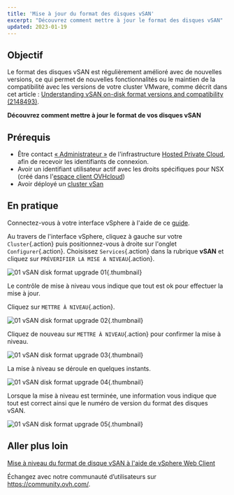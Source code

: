 ```yaml
---
title: 'Mise à jour du format des disques vSAN'
excerpt: "Découvrez comment mettre à jour le format des disques vSAN"
updated: 2023-01-19
---
```


## Objectif

Le format des disques vSAN est régulièrement amélioré avec de nouvelles versions, ce qui permet de nouvelles fonctionnalités ou le maintien de la compatibilité avec les versions de votre cluster VMware, comme décrit dans cet article : [Understanding vSAN on-disk format versions and compatibility (2148493)](https://kb.vmware.com/s/article/2148493).

**Découvrez comment mettre à jour le format de vos disques vSAN** 

## Prérequis

- Être contact [« Administrateur »](managing_contacts1.) de l'infrastructure [Hosted Private Cloud](https://www.ovhcloud.com/fr/enterprise/products/hosted-private-cloud/), afin de recevoir les identifiants de connexion.
- Avoir un identifiant utilisateur actif avec les droits spécifiques pour NSX (créé dans l'[espace client OVHcloud](https://www.ovh.com/auth/?action=gotomanager&from=https://www.ovh.com/fr/&ovhSubsidiary=fr))
- Avoir déployé un [cluster vSan](vmware_vsan1.)

## En pratique

Connectez-vous à votre interface vSphere à l'aide de ce [guide](vsphere_interface_connexion1.).

Au travers de l'interface vSphere, cliquez à gauche sur votre `Cluster`{.action} puis positionnez-vous à droite sur l'onglet `Configurer`{.action}. Choisissez `Services`{.action} dans la rubrique **vSAN** et cliquez sur `PRÉVERIFIER LA MISE A NIVEAU`{.action}.

![01 vSAN disk format upgrade 01](01-vsan-disk-format-upgrade01.png){.thumbnail}

Le contrôle de mise à niveau vous indique que tout est ok pour effectuer la mise à jour.

Cliquez sur `METTRE À NIVEAU`{.action}.

![01 vSAN disk format upgrade 02](01-vsan-disk-format-upgrade02.png){.thumbnail}

Cliquez de nouveau sur `METTRE À NIVEAU`{.action} pour confirmer la mise à niveau.

![01 vSAN disk format upgrade 03](01-vsan-disk-format-upgrade03.png){.thumbnail}

La mise à niveau se déroule en quelques instants.

![01 vSAN disk format upgrade 04](01-vsan-disk-format-upgrade04.png){.thumbnail}

Lorsque la mise à niveau est terminée, une information vous indique que tout est correct ainsi que le numéro de version du format des disques vSAN.

![01 vSAN disk format upgrade 05](01-vsan-disk-format-upgrade05.png){.thumbnail}

## Aller plus loin

[Mise à niveau du format de disque vSAN à l'aide de vSphere Web Client](https://docs.vmware.com/fr/VMware-vSphere/6.7/com.vmware.vsphere.virtualsan.doc/GUID-9FB6F6D8-80A9-4584-BD0D-8FED073B3D40.html)

Échangez avec notre communauté d’utilisateurs sur <https://community.ovh.com/>.
